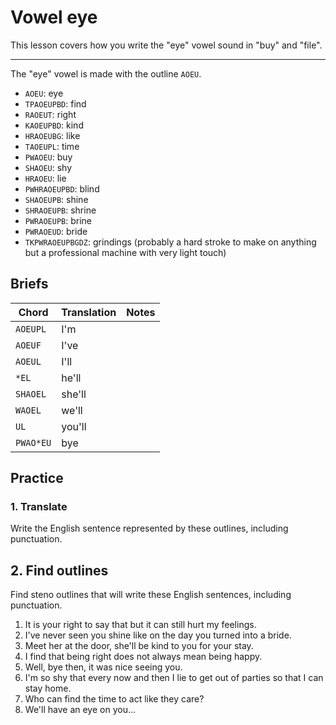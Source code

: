 # Vowel eye

This lesson covers how you write the "eye" vowel sound in "buy" and "file".

----

The "eye" vowel is made with the outline `AOEU`.

<Steno-Display labels="all" stroke="AOEU" />

- `AOEU`: eye
- `TPAOEUPBD`: find
- `RAOEUT`: right
- `KAOEUPBD`: kind
- `HRAOEUBG`: like
- `TAOEUPL`: time
- `PWAOEU`: buy
- `SHAOEU`: shy
- `HRAOEU`: lie
- `PWHRAOEUPBD`: blind
- `SHAOEUPB`: shine
- `SHRAOEUPB`: shrine
- `PWRAOEUPB`: brine
- `PWRAOEUD`: bride
- `TKPWRAOEUPBGDZ`: grindings (probably a hard stroke to make on anything but a professional machine with very light touch)

## Briefs

| Chord     | Translation | Notes |
| --------- | ----------- | ----- |
| `AOEUPL`  | I'm         |       |
| `AOEUF`   | I've        |       |
| `AOEUL`   | I'll        |       |
| `*EL`     | he'll       |       |
| `SHAOEL`  | she'll      |       |
| `WAOEL`   | we'll       |       |
| `UL`      | you'll      |       |
| `PWAO*EU` | bye         |       |

## Practice

### 1. Translate

Write the English sentence represented by these outlines, including punctuation.

## 2. Find outlines

Find steno outlines that will write these English sentences, including punctuation.

1. It is your right to say that but it can still hurt my feelings.
1. I've never seen you shine like on the day you turned into a bride.
1. Meet her at the door, she'll be kind to you for your stay.
1. I find that being right does not always mean being happy.
1. Well, bye then, it was nice seeing you.
1. I'm so shy that every now and then I lie to get out of parties so that I can stay home.
1. Who can find the time to act like they care?
1. We'll have an eye on you...
